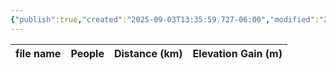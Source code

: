 ```yaml
---
{"publish":true,"created":"2025-09-03T13:35:59.727-06:00","modified":"2025-09-03T14:58:16.864-06:00","published":"2025-09-03T14:58:16.864-06:00","tags":["route"],"cssclasses":"","elevation":null,"region":"Skoki","location":null,"DWYT":null,"Kane":"Difficult","completed":false}
---
```



| file name | People | Distance (km) | Elevation Gain (m) |
| --------- | ------ | ------------- | ------------------ |